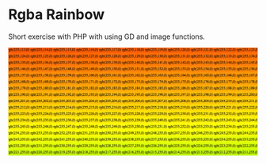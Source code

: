 # Rgba Rainbow 

Short exercise with PHP with using GD and image functions. 

![Screenshot](rainbow.png)
